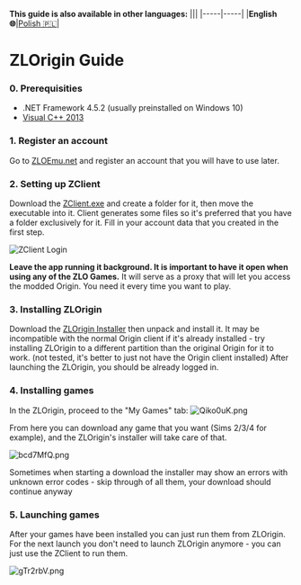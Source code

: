 **This guide is also available in other languages:**
|||
|-----|-----|
|**English 🌐**|[Polish 🇵🇱](https://github.com/PxH/zlorigin-tutorial/blob/master/README-PL.md)|
# ZLOrigin Guide
### 0. Prerequisities
- .NET Framework 4.5.2 (usually preinstalled on Windows 10)
- [Visual C++ 2013](https://www.microsoft.com/en-US/download/details.aspx?id=40784)
### 1. Register an account
Go to [ZLOEmu.net](https://zloemu.net/) and register an account that you will have to use later.

### 2. Setting up ZClient
Download the [ZClient.exe](https://zloemu.net/files/ZClient.exe) and create a folder for it, then move the executable into it. Client generates some files so it's preferred that you have a folder exclusively for it. 
Fill in your account data that you created in the first step.

![ZClient Login](https://i.imgur.com/etansGn.png)

**Leave the app running it background. It is important to have it open when using any of the ZLO Games.** It will serve as a proxy that will let you access the modded Origin. You need it every time you want to play.

### 3. Installing ZLOrigin
Download the [ZLOrigin Installer](https://zloemu.net/files/ZLOriginSetup.zip) then unpack and install it. It may be incompatible with the normal Origin client if it's already installed - try installing ZLOrigin to a different partition than the original Origin for it to work. (not tested, it's better to just not have the Origin client installed)
After launching the ZLOrigin, you should be already logged in.

### 4. Installing games
In the ZLOrigin, proceed to the "My Games" tab:
![Qiko0uK.png](https://i.imgur.com/Qiko0uK.png)

From here you can download any game that you want (Sims 2/3/4 for example), and the ZLOrigin's installer will take care of that.

![bcd7MfQ.png](https://i.imgur.com/bcd7MfQ.png)

Sometimes when starting a download the installer may show an errors with unknown error codes - skip through of all them, your download should continue anyway

### 5. Launching games
After your games have been installed you can just run them from ZLOrigin. For the next launch you don't need to launch ZLOrigin anymore - you can just use the ZClient to run them.

![gTr2rbV.png](https://i.imgur.com/gTr2rbV.png)
